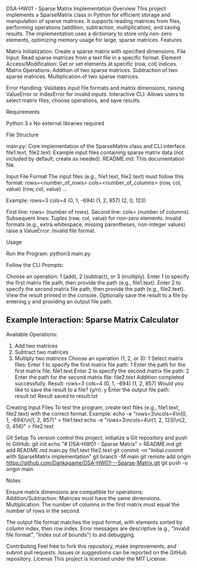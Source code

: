 DSA-HW01 - Sparse Matrix Implementation
Overview
This project implements a SparseMatrix class in Python for efficient storage and manipulation of sparse matrices. It supports reading matrices from files, performing operations (addition, subtraction, multiplication), and saving results. The implementation uses a dictionary to store only non-zero elements, optimizing memory usage for large, sparse matrices.
Features

Matrix Initialization: Create a sparse matrix with specified dimensions.
File Input: Read sparse matrices from a text file in a specific format.
Element Access/Modification: Get or set elements at specific (row, col) indices.
Matrix Operations:
Addition of two sparse matrices.
Subtraction of two sparse matrices.
Multiplication of two sparse matrices.


Error Handling: Validates input file formats and matrix dimensions, raising ValueError or IndexError for invalid inputs.
Interactive CLI: Allows users to select matrix files, choose operations, and save results.

Requirements

Python 3.x
No external libraries required

File Structure

main.py: Core implementation of the SparseMatrix class and CLI interface.
file1.text, file2.text: Example input files containing sparse matrix data (not included by default; create as needed).
README.md: This documentation file.

Input File Format
The input files (e.g., file1.text, file2.text) must follow this format:
rows=<number_of_rows>
cols=<number_of_columns>
(row, col, value)
(row, col, value)
...

Example:
rows=3
cols=4
(0, 1, -694)
(1, 2, 857)
(2, 0, 123)


First line: rows=<integer> (number of rows).
Second line: cols=<integer> (number of columns).
Subsequent lines: Tuples (row, col, value) for non-zero elements.
Invalid formats (e.g., extra whitespace, missing parentheses, non-integer values) raise a ValueError: Invalid file format.

Usage

Run the Program:
python3 main.py


Follow the CLI Prompts:

Choose an operation: 1 (add), 2 (subtract), or 3 (multiply).
Enter 1 to specify the first matrix file path, then provide the path (e.g., file1.text).
Enter 2 to specify the second matrix file path, then provide the path (e.g., file2.text).
View the result printed in the console.
Optionally save the result to a file by entering y and providing an output file path.


Example Interaction:
Sparse Matrix Calculator
-----------------------
Available Operations:
1. Add two matrices
2. Subtract two matrices
3. Multiply two matrices
Choose an operation (1, 2, or 3): 1
Select matrix files:
Enter 1 to specify the first matrix file path: 1
Enter the path for the first matrix file: file1.text
Enter 2 to specify the second matrix file path: 2
Enter the path for the second matrix file: file2.text
Addition completed successfully.
Result:
rows=3
cols=4
(0, 1, -694)
(1, 2, 857)
Would you like to save the result to a file? (y/n): y
Enter the output file path: result.txt
Result saved to result.txt



Creating Input Files
To test the program, create text files (e.g., file1.text, file2.text) with the correct format. Example:
echo -e "rows=3\ncols=4\n(0, 1, -694)\n(1, 2, 857)" > file1.text
echo -e "rows=3\ncols=4\n(1, 2, 123)\n(2, 0, 456)" > file2.text

Git Setup
To version control this project, initialize a Git repository and push to GitHub:
git init
echo "# DSA-HW01 - Sparse Matrix" > README.md
git add README.md main.py file1.text file2.text
git commit -m "Initial commit with SparseMatrix implementation"
git branch -M main
git remote add origin https://github.com/Dankagame/DSA-HW01---Sparse-Matrix.git
git push -u origin main

Notes

Ensure matrix dimensions are compatible for operations:
Addition/Subtraction: Matrices must have the same dimensions.
Multiplication: The number of columns in the first matrix must equal the number of rows in the second.


The output file format matches the input format, with elements sorted by column index, then row index.
Error messages are descriptive (e.g., "Invalid file format", "Index out of bounds") to aid debugging.

Contributing
Feel free to fork this repository, make improvements, and submit pull requests. Issues or suggestions can be reported on the GitHub repository.
License
This project is licensed under the MIT License.
